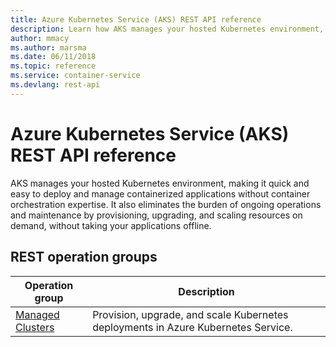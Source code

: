 ```yaml
---
title: Azure Kubernetes Service (AKS) REST API reference
description: Learn how AKS manages your hosted Kubernetes environment, making it easy to deploy and manage containerized applications. 
author: mmacy
ms.author: marsma
ms.date: 06/11/2018
ms.topic: reference
ms.service: container-service
ms.devlang: rest-api
---
```


# Azure Kubernetes Service (AKS) REST API reference

AKS manages your hosted Kubernetes environment, making it quick and easy to deploy and manage containerized applications without container orchestration expertise. It also eliminates the burden of ongoing operations and maintenance by provisioning, upgrading, and scaling resources on demand, without taking your applications offline.

## REST operation groups

| Operation group | Description |
|-----------------|-------------|
| [Managed Clusters](xref:management.azure.com.aks.managedclusters) | Provision, upgrade, and scale Kubernetes deployments in Azure Kubernetes Service. |